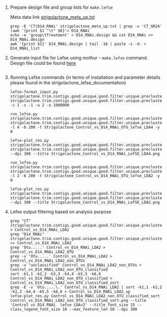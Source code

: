 
1. Prepare design file and group lists for ``make.lefse``

    Meta data link [strigolactone_meta_up.txt](https://github.com/liufangbaishikele/Soybean_rhizosphere_microbiome/blob/master/Differential%20abundance%20analysis/More_detailed_Lefse/strigolactone_meta_up.txt)
    ```
    grep -E 'CT|D14_RNAi' strigolactone_meta_up.txt | grep -v 'CT_GR24' |awk '{print $1 "\t" $6}'> D14_RNAi
    echo -e 'group\tTreatment' > D14_RNAi.design && cat D14_RNAi >> D14_RNAi.design
    awk '{print $1}' D14_RNAi.design | tail -16 | paste -s -d- > D14_RNAi_list
    ```
2. Generate input file for Lefse using mothur - ``make.lefse`` command. Design file could be found [here](https://github.com/liufangbaishikele/Soybean_rhizosphere_microbiome/blob/master/Differential%20abundance%20analysis/More_detailed_Lefse/D14_RNAi.design)

    ``` make.lefse(shared=strigolactone.trim.contigs.good.unique.good.filter.unique.precluster.pick.pick.opti_mcc.unique_list.0.03.pick.0.03.subsample.shared,constaxonomy=strigolactone.trim.contigs.good.unique.good.filter.unique.precluster.pick.pick.opti_mcc.unique_list.0.03.cons.taxonomy,design=D14_RNAi.design,groups=CT_1-CT_2-CT_3-CT_4-CT_5-CT_6-CT_7-CT_8-G1_1_RNAi-G1_2_RNAi-G1_4_RNAi-G1_5_RNAi-G1_6_RNAi-G1_7_RNAi-G1_8_RNAi,scale=totalgroup) 
    ```
3. Running Lefse commands (in terms of installation and parameter details please found in the strigolactone_lefse_documentation)

    ```
    lefse-format_input.py strigolactone.trim.contigs.good.unique.good.filter.unique.precluster.pick.pick.opti_mcc.unique_list.0.03.pick.0.03.subsample.0.03.lefse strigolactone.trim.contigs.good.unique.good.filter.unique.precluster.pick.pick.opti_mcc.unique_list.0.03.pick.0.03.subsample.0.03.lefse_in  -c 1 -s -1 -u 2 -o 1000000

    run_lefse.py strigolactone.trim.contigs.good.unique.good.filter.unique.precluster.pick.pick.opti_mcc.unique_list.0.03.pick.0.03.subsample.0.03.lefse_in strigolactone.trim.contigs.good.unique.good.filter.unique.precluster.pick.pick.opti_mcc.unique_list.0.03.pick.0.03.subsample.0.03.lefse_res_LDA4 -l 4 -b 200 -t Strigolactone_Control_vs_D14_RNAi_OTU_lefse_LDA4 -y 0

    lefse-plot_res.py strigolactone.trim.contigs.good.unique.good.filter.unique.precluster.pick.pick.opti_mcc.unique_list.0.03.pick.0.03.subsample.0.03.lefse_res_LDA4 strigolactone.trim.contigs.good.unique.good.filter.unique.precluster.pick.pick.opti_mcc.unique_list.0.03.pick.0.03.subsample.0.03.lefse_res_LDA4.png --dpi 300 --title Strigolactone_Control_vs_D14_RNAi_LefSE_LDA4.png

    run_lefse.py strigolactone.trim.contigs.good.unique.good.filter.unique.precluster.pick.pick.opti_mcc.unique_list.0.03.pick.0.03.subsample.0.03.lefse_in strigolactone.trim.contigs.good.unique.good.filter.unique.precluster.pick.pick.opti_mcc.unique_list.0.03.pick.0.03.subsample.0.03.lefse_res_LDA2 -l 2 -b 200 -t Strigolactone_Control_vs_D14_RNAi_OTU_lefse_LDA2 -y 0

    lefse-plot_res.py strigolactone.trim.contigs.good.unique.good.filter.unique.precluster.pick.pick.opti_mcc.unique_list.0.03.pick.0.03.subsample.0.03.lefse_res_LDA2 strigolactone.trim.contigs.good.unique.good.filter.unique.precluster.pick.pick.opti_mcc.unique_list.0.03.pick.0.03.subsample.0.03.lefse_res_LDA2.png --dpi 300 --title Strigolactone_Control_vs_D14_RNAi_LefSE_LDA2.png

    ```
    
 4. Lefse output filtering based on analysis purpose
 
     ```
     grep "CT" strigolactone.trim.contigs.good.unique.good.filter.unique.precluster.pick.pick.opti_mcc.unique_list.0.03.pick.0.03.subsample.0.03.lefse_res_LDA2 > Control_vs_D14_RNAi_LDA2
    grep "D14_RNAi" strigolactone.trim.contigs.good.unique.good.filter.unique.precluster.pick.pick.opti_mcc.unique_list.0.03.pick.0.03.subsample.0.03.lefse_res_LDA2 >> Control_vs_D14_RNAi_LDA2
    grep 'Otu.....' Control_vs_D14_RNAi_LDA2 > Control_vs_D14_RNAi_LDA2_OTU
    grep -v 'Otu.....' Control_vs_D14_RNAi_LDA2 > Control_vs_D14_RNAi_LDA2_non_OTUs
    grep -v "unclassified" Control_vs_D14_RNAi_LDA2_non_OTUs > Control_vs_D14_RNAi_LDA2_non_OTU_classified
    sort -k1,1 -k2,2 -k3,3 -k4,4 -k5,5 -k6,6 Control_vs_D14_RNAi_LDA2_non_OTU_classified > Control_vs_D14_RNAi_LDA2_non_OTU_classified_sort
    grep -E -v 'Otu.....\.' Control_vs_D14_RNAi_LDA2 | sort -k1,1 -k2,2 -k3,3 -k4,4 -k5,5 -k6,6 > Control_vs_D14_RNAi_LDA2_up
    lefse-plot_res.py Control_vs_D14_RNAi_LDA2_non_OTU_classified_sort Control_vs_D14_RNAi_LDA2_non_OTU_classified_sort.png --title 'Control vs D14_RNAi  lefse LDA>2' --title_font_size 15 --class_legend_font_size 10 --max_feature_len 50 --dpi 300
     ```
